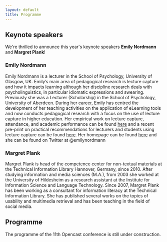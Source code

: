 ```yaml
---
layout: default
title: Programme
---
```

## Keynote speakers

We're thrilled to announce this year's keynote speakers **Emily Nordmann** and **Margret Plank**!


### Emily Nordmann

Emily Nordmann is a lecturer in the School of Psychology, University of Glasgow, UK. Emily’s main area of pedagogical research is lecture capture and how it impacts learning although her discipline research deals with psycholinguistics, in particular idiomatic expressions and swearing. Previously she was a Lecturer (Scholarship) in the School of Psychology, University of Aberdeen. During her career, Emily has centred the development of her teaching activities on the application of eLearning tools and now conducts pedagogical research with a focus on the use of lecture capture in higher education. 
Her empirical work on lecture capture, attendance, and academic performance can be found [here](https://link.springer.com/article/10.1007/s10734-018-0320-8) and a recent pre-print on practical recommendations for lecturers and students using lecture capture can be found [here](https://psyarxiv.com/sd7u4). 
Her homepage can be found [here](https://emilynordmann.github.io/) and she can be found on Twitter at @emilynordmann


### Margret Plank

Margret Plank is head of the competence center for non-textual materials at the Technical Information Library Hannover, Germany, since 2010. After studying information and media sciences (M.A.), from 2003 she worked at the University of Hildesheim as a research assistant at the Institute for Information Science and Language Technology. Since 2007, Margret Plank has been working as a consultant for information literacy at the Technical Information Library. She has published several works on the topics of usability and multimedia retrieval and has been teaching in the field of social media.


## Programme
The programme of the 11th Opencast conference is still under construction.
